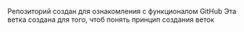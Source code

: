 Репозиторий создан для ознакомления с функционалом GitHub
Эта ветка создана для того, чтоб понять принцип создания веток
